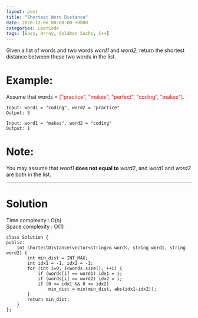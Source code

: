 ```yaml
---
layout: post
title: "Shortest Word Distance"
date: 2020-12-06 00:00:00 +0800
categories: LeetCode
tags: [Easy, Array, Goldman Sachs, C++]
---
```


Given a list of words and two words _word1_ and _word2_, return the shortest distance between these two words in the list.

# Example:

Assume that words = <font color="red">["practice", "makes", "perfect", "coding", "makes"]</font>.

    Input: word1 = "coding", word2 = "practice"
    Output: 3

<!--seperate code-->

    Input: word1 = "makes", word2 = "coding"
    Output: 1

# Note:

You may assume that _word1_ **does not equal to** _word2_, and _word1_ and _word2_ are both in the list.

---

# Solution

Time complexity : O(n)  
Space complexity : O(1)

    class Solution {
    public:
        int shortestDistance(vector<string>& words, string word1, string word2) {
            int min_dist = INT_MAX;
            int idx1 = -1, idx2 = -1;
            for (int i=0; i<words.size(); ++i) {
                if (words[i] == word1) idx1 = i;
                if (words[i] == word2) idx2 = i;
                if (0 <= idx1 && 0 <= idx2)
                    min_dist = min(min_dist, abs(idx1-idx2));
            }
            return min_dist;
        }
    };
